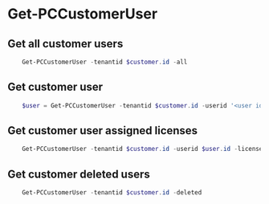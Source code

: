 # Get-PCCustomerUser #

## Get all customer users ##

```powershell
    Get-PCCustomerUser -tenantid $customer.id -all
```

## Get customer user ##

```powershell
    $user = Get-PCCustomerUser -tenantid $customer.id -userid '<user id>'
```

## Get customer user assigned licenses ##

```powershell
    Get-PCCustomerUser -tenantid $customer.id -userid $user.id -licenses
```

## Get customer deleted users ##

```powershell
    Get-PCCustomerUser -tenantid $customer.id -deleted
```
